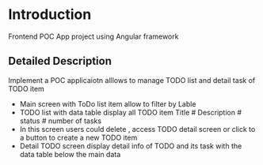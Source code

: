 # Introduction

Frontend POC App project using Angular framework

## Detailed Description

Implement a POC applicaiotn alllows to manage TODO list and detail task of TODO item

- Main screen with ToDo list item allow to filter by Lable
- TODO list with data table display all TODO item Title # Description # status # number of tasks 
- In this screen users could delete , access TODO detail screen or click to a button to create a new TODO item
- Detail TODO screen display detail info of TODO and its task with the data table below the main data